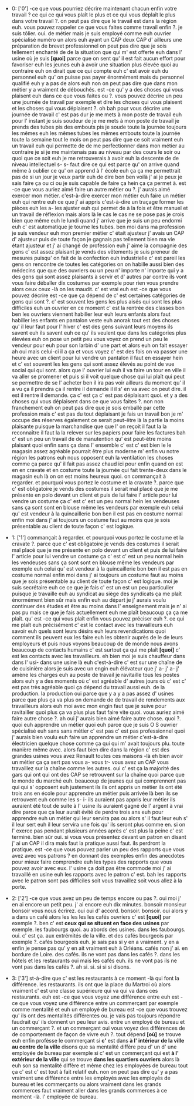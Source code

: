  * 0: ['0']
	 -ce que vous pourriez décrire maintenant chacun enfin votre travail ? ce qui ce qui vous plaît le plus et ce qui vous déplaît le plus dans votre travail ?.
	 on peut pas dire que le travail est dans la région euh.
	 vous pouvez rappeler ce que vous faites comme travail enfin ?.
	 je suis tôlier.
	 oui.
	 de métier mais je suis employé comme euh ouvrier spécialisé numéro un alors euh ayant un CAP deux CAP d' ailleurs une préparation de brevet professionnel on peut pas dire que je sois tellement enchanté de de la situation que qui m' est offerte euh dans l' usine où je suis **[quoi]** parce que on sent qu' il est fait aucun effort pour favoriser euh les jeunes euh à avoir une situation plus élevée quoi au contraire euh on dirait que ce qui compte euh c' est avoir euh du personnel euh qu' on puisse pas payer énormément mais du personnel qualifié euh y a pas de alors euh non on peut pas dire que dans mon métier y a vraiment de débouchés.
	 est -ce qu' y a des choses qui vous plaisent euh dans ce que vous faites ou ?.
	 vous pouvez décrire un peu une journée de travail par exemple et dire les choses qui vous plaisent et les choses qui vous déplaisent ?.
	 oh bah pour vous décrire une journée de travail c' est pas dur je me mets à mon poste de travail euh pour l' instant je suis soudeur de je me mets à mon poste de travail je prends des tubes pis des embouts pis je soude toute la journée toujours les mêmes euh les mêmes tubes les mêmes embouts toute la journée toute la semaine tout le mois on peut pas dire que ce soit vraiment euh un travail euh qui permette de de me perfectionner dans mon métier au contraire je si je me maintenais pas au niveau par des cours le soir ou quoi que ce soit euh je me retrouverais à avoir euh la descente de de niveau intellectuel s- s- faut dire ce qui est parce qu' on arrive quand même à oublier ce qu' on apprend à l' école euh ça ça me permettrait pas de si un jour je veux partir euh de dire bon ben voilà j' ai je peux je sais faire ça ou ci ou je suis capable de faire ça hein ça ça permet à.
	 est -ce que vous auriez aimé faire un autre métier ou ?.
	 j' aurais aimé exercer mon métier.
	 c'est-à-dire exercer mon métier euh faire un métier euh qui rentre euh ce que j' ai appris c'est-à-dire un traçage former les pièces euh les a- les ajuster euh qui permet de à la fois et être manuel et un travail de réflexion mais alors là le cas le cas ne se pose pas je crois bien que même euh le lundi quand j' arrive que je suis un peu endormi euh c' est automatique je tourne les tubes.
	 ben moi dans ma profession je suis vendeur euh mon premier métier c' était ajusteur j' avais un CAP d' ajusteur puis de toute façon je gagnais pas tellement bien ma vie étant ajusteur et j' ai changé de profession euh j' aime la compagnie des gens c' est assez plaisant je vends des vêtements je suis preneur de mesures puisqu' on fait de la confection euh industrielle c' est pareil les gens on rencontre de toutes les catégories on on habille aussi bien des médecins que que des ouvriers ou un peu n' importe n' importe qui y a des gens qui sont assez plaisants à servir et d' autres par contre ils vont vous faire déballer dix costumes par exemple pour rien vous prendre alors ceux ceux -là on les maudit.
	 c' est vrai euh est -ce que vous pouvez décrire est -ce que ça dépend de c' est certaines catégories de gens qui sont ?.
	 c' est souvent les gens les plus aisés qui sont les plus difficiles euh un ouvrier en ce moment c' est la rentrée des classes bon ben les ouvriers viennent habiller leur euh leurs enfants alors faut habiller les enfants en pantalon veste euh anorak tout est des choses qu' il leur faut pour l' hiver c' est des gens suivant leurs moyens ils savent euh ils savent euh ce qu' ils veulent que dans les catégories plus élevées euh on pose un petit peu vous voyez on prend un peu le vendeur pour euh pour son larbin d' une part et alors euh on fait essayer ah oui mais celui-ci il a ça et vous voyez c' est des fois on va passer une heure avec un client pour lui vendre un pantalon il faut en essayer hein et c' est souvent les les gens qui sont assez élevés au point de vue social qui qui sont.
	 alors que l' ouvrier lui euh il va faire un tour en ville il va aller se promener et puis si il voit quelque chose qui lui plaît qui peut se permettre de se l' acheter ben il ira pas voir ailleurs du moment qu' il a vu ça il prendra ça il rentre il demande il il s' en va avec on peut dire.
	 il est il rentre il demande.
	 ça c' est ça c' est pas déplaisant quoi.
	 et y a des choses qui vous déplaisent dans ce que vous faites ?.
	 non non franchement euh on peut pas dire que je sois emballé par cette profession mais c' est pas du tout déplaisant je fais un travail bon je m' occupe des réserves également ce serait peut-être là la partie la moins plaisante puisque la marchandise que que l' on reçoit il faut la la reconnaître il faut la la relever sur les papiers pour faire les factures bah c' est un peu un travail de de manutention qu' est peut-être moins plaisant quoi enfin sans ça dans l' ensemble c' est c' est bien le le magasin assez agréable pourrait être plus moderne m' enfin vu notre région les patrons euh nous opposent euh la ventilation les choses comme ça parce qu' il fait pas assez chaud ici pour enfin quand on est en en cravate et en costume toute la journée qui fait trente-deux dans le magasin euh là on on est moins heureux quoi.
	 on commançait à regarder.
	 et pourquoi vous portez le costume et la cravate ?.
	 parce que c' est obligatoire je vends des costumes il serait mal placé que je me présente en polo devant un client et puis de lui faire l' article pour lui vendre un costume ça c' est c' est un peu normal hein les vendeuses sans ça sont sont en blouse même les vendeurs par exemple euh celui qu' est vendeur à la quincaillerie bon ben il est pas en costume normal enfin moi dans j' ai toujours un costume faut au moins que je sois présentable au client de toute façon c' est logique.
	
 * 1: ['1']
	commançait à regarder.
	 et pourquoi vous portez le costume et la cravate ?.
	 parce que c' est obligatoire je vends des costumes il serait mal placé que je me présente en polo devant un client et puis de lui faire l' article pour lui vendre un costume ça c' est c' est un peu normal hein les vendeuses sans ça sont sont en blouse même les vendeurs par exemple euh celui qu' est vendeur à la quincaillerie bon ben il est pas en costume normal enfin moi dans j' ai toujours un costume faut au moins que je sois présentable au client de toute façon c' est logique.
	 moi je suis secrétaire euh ce ce que je fais c' est un est un peu particulier puisque je travaille euh au syndicat au siège des syndicats ça me plaît énormément bien sûr mais enfin euh au départ je j' aurais voulu continuer des études et être au moins dans l' enseignement mais je n' ai pas pu mais ce que je fais actuellement euh me plaît beaucoup ça ça me plaît.
	 qu' est -ce qui vous plaît enfin vous pouvez préciser euh ?.
	 ce qui me plaît euh précisément c' est le contact avec les travailleurs euh savoir euh quels sont leurs désirs euh leurs revendications quoi comment ils peuvent eux les faire euh les obtenir auprès de le de leurs employeurs et puis nous voyons beaucoup de de monde nous avons beaucoup de contacts humains c' est surtout ça qui me plaît **[quoi]** c' est les contacts avec les travailleurs.
	 eh bien moi je suis chauffeur dans dans l' usi- dans une usine là euh c'est-à-dire c' est sur une chaîne de de cuisinière alors je suis avec un engin euh élévateur que j' a- j' a- j' amène les charges euh au poste de travail je ravitaille tous les postes alors euh y a des moments où c' est agréable d' autres jours où c' est c' est pas très agréable quoi ça dépend du travail aussi euh.
	 de la production.
	 la production oui parce que y a y a pas assez d' usines parce que plus ça va plus on demande de de travail de rendements aux travailleurs alors euh moi avec mon engin faut que je suive pour ravitailler quoi plus ça va plus plus faut faire vite quoi.
	 vous auriez aimé faire autre chose ?.
	 ah oui j' aurais bien aimé faire autre chose.
	 quoi ?.
	 quoi euh apprendre un métier quoi euh parce que je suis O S ouvrier spécialisé euh sans sans métier c' est pas c' est pas professionnel quoi j' aurais bien voulu euh faire un apprendre un métier c'est-à-dire électricien quelque chose comme ça qui qui m' avait toujours plu.
	 toute manière même avec.
	 alors faut bien dire dans la région c' est des grandes usines vous avez Renault toutes ces maisons -là eh bien avoir un métier ça ça sert pas vous a- vous tr- vous avez un CAP vous travaillez sur la chaîne comme les autres.
	 oui c' est ça la majorité des gars qui ont qui ont des CAP se retrouvent sur la chaîne quoi parce que le monde du marché euh.
	 beaucoup de jeunes qui qui comprennent pas qui qui s' opposent euh justement ils ils ont appris un métier ils ont été trois ans en école pour apprendre un métier puis arrivée là ben ils se retrouvent euh comme les s- i- ils auraient pas appris leur métier ils auraient été tout de suite à l' usine ils auraient gagné de l' argent à vrai dire parce que ça leur aurait évité de perdre trois ans euh pour apprendre euh un métier qui leur servira pas ou alors s' il faut leur euh s' il leur sert euh il leur servira une fois qu' ils seront plus comme en.
	 si on l' exerce pas pendant plusieurs années après c' est plus la peine c' est terminé.
	 bien sûr oui.
	 si vous vous présentez devant un patron en disant j' ai un CAP il dira mais faut la pratique aussi faut.
	 ils perdront la pratique.
	 est -ce que vous pouvez parler un peu des rapports que vous avez avec vos patrons ? en donnant des exemples enfin des anecdotes pour mieux faire comprendre euh les types des rapports que vous pouvez avoir avec eux.
	 l' usine ça doit pas être commode moi j' ai travaillé en usine euh les rapports avec le patron c' est.
	 bah les rapports avec le patron sont pas difficiles soit vous travaillez soit vous allez à la porte.
	
 * 2: ['2']
	 -ce que vous avez un peu de temps encore ou pas ?.
	 oui moi j' en ai encore un petit peu.
	 j' ai encore euh dix minutes.
	 bonsoir monsieur bonsoir vous nous écrirez.
	 oui oui d' accord.
	 bonsoir.
	 bonsoir.
	 oui alors y a dans un café alors les les les les cafés ouvriers c' est **[quoi]** par exemple ?.
	 ben c' est **ceux qui se situent en face des usines** par exemple.
	 les faubourgs quoi.
	 au abords des usines.
	 dans les faubourgs.
	 oui.
	 c' est ça.
	 aux extrémités de la ville.
	 et des cafés bourgeois par exemple ?.
	 cafés bourgeois euh.
	 je sais pas si y en a vraiment.
	 y en a enfin je pense pas qu' y en ait vraiment euh à Orléans.
	 cafés non j' ai.
	 en bordure de Loire.
	 des cafés.
	 ils ne vont pas dans les cafés ?.
	 dans les hôtels et les restaurants oui mais les cafés euh.
	 ils ne vont pas ils ne vont pas dans les cafés ?.
	 ah si.
	 si.
	 si si si disons.
	
 * 3: ['3']
	st-à-dire que c' est les restaurants à ce moment -là qui font la différence.
	 les restaurants.
	 ils ont que la place du Martroi où alors vraiment c' est une classe supérieure qui va qui va dans ces restaurants.
	 euh est -ce que vous voyez une différence entre euh est -ce que vous voyez une différence entre un commerçant par exemple comme mentalité et euh un employé de bureau est -ce que vous trouvez qu' ils ont des mentalités différentes ou.
	 je vais pas toujours répondre faudrait qu' ils donnent un peu leur avis.
	 entre un employé de bureau et un commerçant ?.
	 et un commerçant oui vous voyez des différences de de comportement de façon de vivre euh ?.
	 tout dépend **[où]** se trouve euh enfin profèsse le commerçant si **c'** est dans **à l' intérieur de la ville** **au centre de la ville** disons que sa mentalité diffère peu d' un d' une employée de bureau par exemple si c' est un commerçant qui est **à l' extérieur de la ville** qui se trouve **dans les quartiers ouvriers** alors là euh son sa mentalité diffère et même chez les employées de bureau tout ça c' est c' est tout à fait relatif euh.
	 non on peut pas dire qu' y a pas vraiment une différence entre les employés avec les employés de bureau et les commerçants ou alors vraiment dans les grands commerces faut vraiment aller dans les grands commerces à ce moment -là.
	 l' employée de bureau.
	
